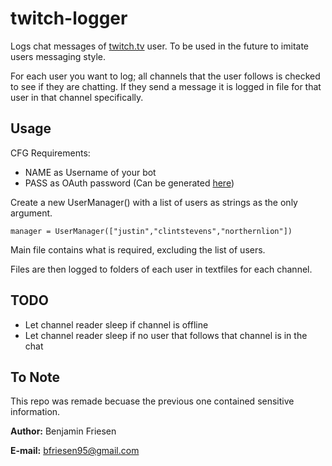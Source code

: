 # twitch-logger
Logs chat messages of [twitch.tv](twitch.tv) user. To be used in the future to imitate users messaging style.

For each user you want to log; all channels that the user follows is checked to see if they are chatting. If they send a message it is logged in file for that user in that channel specifically.

## Usage
CFG Requirements:

* NAME as Username of your bot
* PASS as OAuth password (Can be generated [here](https://twitchapps.com/tmi/))

Create a new UserManager() with a list of users as strings as the only argument.

```
manager = UserManager(["justin","clintstevens","northernlion"])
```

Main file contains what is required, excluding the list of users.

Files are then logged to folders of each user in textfiles for each channel.

## TODO

* Let channel reader sleep if channel is offline
* Let channel reader sleep if no user that follows that channel is in the chat

## To Note
This repo was remade becuase the previous one contained sensitive information.

**Author:** Benjamin Friesen

**E-mail:** bfriesen95@gmail.com
